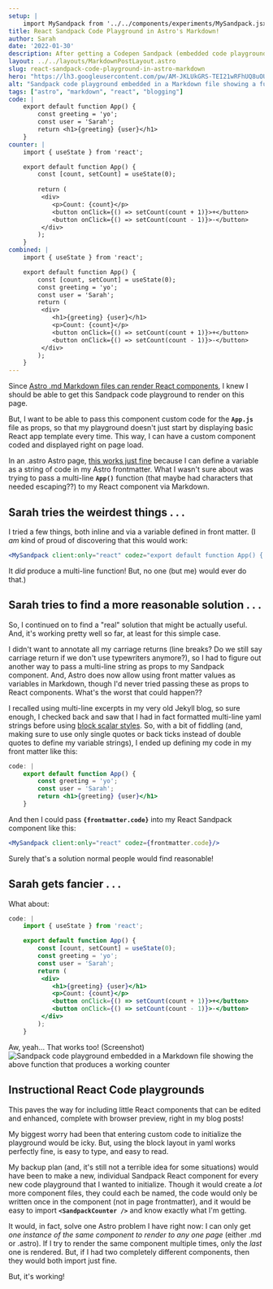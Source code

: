 ```yaml
---
setup: |    
    import MySandpack from '../../components/experiments/MySandpack.jsx'
title: React Sandpack Code Playground in Astro's Markdown!
author: Sarah
date: '2022-01-30'
description: After getting a Codepen Sandpack (embedded code playground) to work in an Astro page as an imported React component, my next task was to get this component rendered to a Markdown page, so it can be used in a blog post.
layout: ../../layouts/MarkdownPostLayout.astro
slug: react-sandpack-code-playground-in-astro-markdown
hero: "https://lh3.googleusercontent.com/pw/AM-JKLUkGRS-TEI21wRFhUQ8uOUEMs1zu2iQT9DJ69C0c-4W2n_4KFE5ZzrGjhZ_3CMiidSd9BmAFjCew3999QnfrTRHB-PrPEMnov5YLzcG1PBrBBMpjQGuuSeSBCwhrNpzry7-2Q47O-LONDbxlyO97TztBA=w250-no?"
alt: "Sandpack code playground embedded in a Markdown file showing a function that uses state, renders variables and produces a working counter"
tags: ["astro", "markdown", "react", "blogging"]
code: |
    export default function App() {
        const greeting = 'yo';
        const user = 'Sarah';
        return <h1>{greeting} {user}</h1>
    }
counter: |
    import { useState } from 'react';

    export default function App() {
        const [count, setCount] = useState(0);
        
        return (
         <div>
            <p>Count: {count}</p>
            <button onClick={() => setCount(count + 1)}>+</button>
            <button onClick={() => setCount(count - 1)}>-</button>
         </div>
        );
    }
combined: |
    import { useState } from 'react';

    export default function App() {
        const [count, setCount] = useState(0);
        const greeting = 'yo';
        const user = 'Sarah';
        return (
         <div>
            <h1>{greeting} {user}</h1>
            <p>Count: {count}</p>
            <button onClick={() => setCount(count + 1)}>+</button>
            <button onClick={() => setCount(count - 1)}>-</button>
         </div>
        );
    }
---
```


<MySandpack client:only="react" codez={frontmatter.code}/>


Since [Astro .md Markdown files can render React components](/posts/components-in-markdown), I knew I should be able to get this Sandpack code playground to render on this page.

But, I want to be able to pass this component custom code for the **`App.js`** file as props, so that my playground doesn't just start by displaying basic React app template every time. This way, I can have a custom component coded and displayed right on page load.

In an .astro Astro page, [this works just fine](/experiments/codesandbox-sandpack) because I can define a variable as a string of code in my Astro frontmatter. What I wasn't sure about was trying to pass a multi-line **`App()`** function (that maybe had characters that needed escaping??) to my React component via Markdown.


## Sarah tries the weirdest things . . . 

I tried a few things, both inline and via a variable defined in front matter. (I *am* kind of proud of discovering that this would work:

```jsx
<MySandpack client:only="react" codez="export default function App() { \n const greeting= 'Hello' \n return <h1>{greeting} World</h1> \n}"/>
```
It *did* produce a multi-line function! But, no one (but me) would ever do that.)

## Sarah tries to find a more reasonable solution . . . 

So, I continued on to find a "real" solution that might be actually useful. And, it's working pretty well so far, at least for this simple case. 

I didn't want to annotate all my carriage returns (line breaks? Do we still say carriage return if we don't use typewriters anymore?), so I had to figure out another way to pass a multi-line string as props to my Sandpack component. And, Astro does now allow using front matter values as variables in Markdown, though I'd never tried passing these as props to React components. What's the worst that could happen??

I recalled using multi-line excerpts in my very old Jekyll blog, so sure enough, I checked back and saw that I had in fact formatted multi-line yaml strings before using [block scalar styles](https://stackoverflow.com/questions/3790454/how-do-i-break-a-string-in-yaml-over-multiple-lines). So, with a bit of fiddling (and, making sure to use only single quotes or back ticks instead of double quotes to define my variable strings), I ended up defining my code in my front matter like this:

```jsx
code: |
    export default function App() {
        const greeting = 'yo';
        const user = 'Sarah';
        return <h1>{greeting} {user}</h1>
    }
```

And then I could pass **`{frontmatter.code}`** into my React Sandpack component like this:

```jsx
<MySandpack client:only="react" codez={frontmatter.code}/>
```

Surely that's a solution normal people would find reasonable!

## Sarah gets fancier . . . 

What about: 

```jsx
code: |
    import { useState } from 'react';

    export default function App() {
        const [count, setCount] = useState(0);
        const greeting = 'yo';
        const user = 'Sarah';
        return (
         <div>
            <h1>{greeting} {user}</h1>
            <p>Count: {count}</p>
            <button onClick={() => setCount(count + 1)}>+</button>
            <button onClick={() => setCount(count - 1)}>-</button>
         </div>
        );
    }
```

Aw, yeah... That works too! (Screenshot)
![Sandpack code playground embedded in a Markdown file showing the above function that produces a working counter](https://lh3.googleusercontent.com/pw/AM-JKLUkGRS-TEI21wRFhUQ8uOUEMs1zu2iQT9DJ69C0c-4W2n_4KFE5ZzrGjhZ_3CMiidSd9BmAFjCew3999QnfrTRHB-PrPEMnov5YLzcG1PBrBBMpjQGuuSeSBCwhrNpzry7-2Q47O-LONDbxlyO97TztBA=w1486-h701-no?)

## Instructional React Code playgrounds

This paves the way for including little React components that can be edited and enhanced, complete with browser preview, right in my blog posts! 

My biggest worry had been that entering custom code to initialize the playground would be icky. But, using the block layout in yaml works perfectly fine, is easy to type, and easy to read.

My backup plan (and, it's still not a terrible idea for some situations) would have been to make a new, individual Sandpack React component for every new code playground that I wanted to initialize. Though it would create a *lot* more component files, they could each be named, the code would only be written once in the component (not in page frontmatter), and it would be easy to import **`<SandpackCounter />`** and know exactly what I'm getting.

It would, in fact, solve one Astro problem I have right now: I can only get *one instance of the same component to render to any one page* (either .md or .astro). If I try to render the same component multiple times, only the *last* one is rendered. But, if I had two completely different components, then they would both import just fine.

But, it's working!